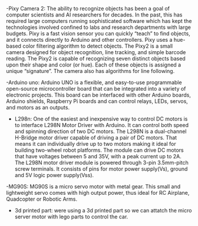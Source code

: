 -Pixy Camera 2:
   The ability to recognize objects has been a goal of computer scientists and AI researchers for decades. In the past, this has required large computers     running sophisticated software which has kept the technologies involved confined to labs and research departments with large budgets. Pixy is a fast       vision sensor you can quickly “teach” to find objects, and it connects directly to Arduino and other controllers. Pixy uses a hue-based color filtering     algorithm to detect objects. The Pixy2 is a small camera designed for object recognition, line tracking, and simple barcode reading. The Pixy2 is capable   of recognizing seven distinct objects based upon their shape and color (or hue).  Each of these objects is assigned a unique “signature”. The camera also   has algorithms for line following.

-Arduino uno: 
  Arduino UNO is a flexible, and easy-to-use programmable open-source microcontroller board that can be integrated into a variety of electronic projects.     This board can be interfaced with other Arduino boards, Arduino shields, Raspberry Pi boards and can control relays, LEDs, servos, and motors as an         outputs.
  
 - L298n:
  One of the easiest and inexpensive way to control DC motors is to interface L298N Motor Driver with Arduino. It can control both speed and spinning         direction of two DC motors. The L298N is a dual-channel H-Bridge motor driver capable of driving a pair of DC motors. That means it can individually       drive  up to two motors making it ideal for building two-wheel robot platforms. The module can drive DC motors that have voltages between 5 and 35V,       with a peak current up to 2A. The L298N motor driver module is powered through 3-pin 3.5mm-pitch screw terminals. It consists of pins for motor             power supply(Vs), ground and 5V logic power supply(Vss).
  
  -MG90S: 
    MG90S is a micro servo motor with metal gear. This small and lightweight servo comes with high output power, thus ideal for RC Airplane, Quadcopter or     Robotic Arms.
  
  - 3d printed part:
    were using a 3d printed part so we can attatch the micro server motor with lego parts to control the car.
